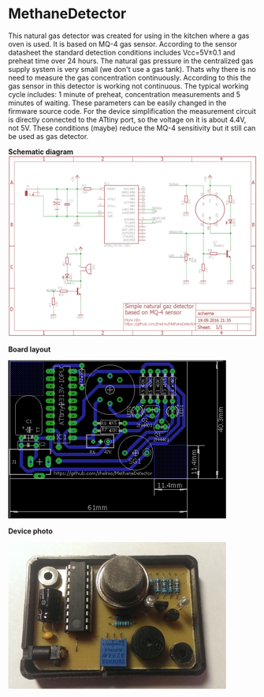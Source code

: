 # MethaneDetector

This natural gas detector was created for using in the kitchen where a gas oven is used. It is based on MQ-4 gas sensor.
According to the sensor datasheet the standard detection conditions includes Vcc=5V±0.1 and preheat time over 24 hours. The natural gas pressure in the centralized gas supply system is very small (we don't use a gas tank). Thats why there is no need to measure the gas concentration continuously. According to this the gas sensor in this detector is working not continuous.
The typical working cycle includes: 1 minute of preheat, concentration measurements and 5 minutes of waiting. These parameters can be easily changed in the firmware source code.
For the device simplification the measurement circuit is directly connected to the ATtiny port, so the voltage on it is about 4.4V, not 5V. These conditions (maybe) reduce the MQ-4 sensitivity but it still can be used as gas detector.

**Schematic diagram**
![Alt text](/readme/schema.png?raw=true "schema")

**Board layout**

![Alt text](/readme/board.png?raw=true "board")

**Device photo**

![Alt text](/readme/photo.JPG?raw=true "photo")
